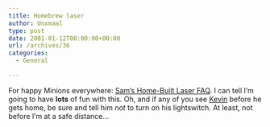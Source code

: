 ```yaml
---
title: Homebrew laser
author: Unxmaal
type: post
date: 2001-01-12T00:00:00+00:00
url: /archives/36
categories:
  - General

---
```

For happy Minions everywhere: [Sam&#8217;s Home-Built Laser FAQ][1]. I can tell I&#8217;m going to have **lots** of fun with this. Oh, and if any of you see [Kevin][2] before he gets home, be sure and tell him _not_ to turn on his lightswitch. At least, not before I&#8217;m at a safe distance&#8230;

 [1]: http://www.repairfaq.org/sam/lasercn2.htm
 [2]: http://www.shadowstitch.com